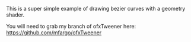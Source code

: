 This is a super simple example of drawing bezier curves with a geometry shader.

You will need to grab my branch of ofxTweener here:
https://github.com/mfargo/ofxTweener
